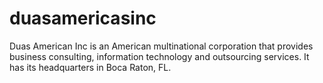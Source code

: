 # duasamericasinc
Duas American Inc is an American multinational corporation that provides business consulting, information technology and outsourcing services. It has its headquarters in Boca Raton, FL.
